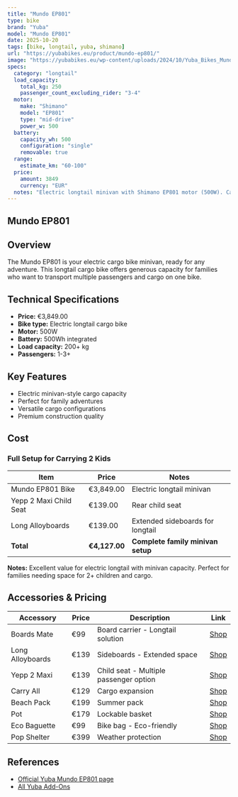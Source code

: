 ```yaml
---
title: "Mundo EP801"
type: bike
brand: "Yuba"
model: "Mundo EP801"
date: 2025-10-20
tags: [bike, longtail, yuba, shimano]
url: "https://yubabikes.eu/product/mundo-ep801/"
image: "https://yubabikes.eu/wp-content/uploads/2024/10/Yuba_Bikes_Mundo_EP8_Sand_Closeup_Battery_Shimano_Logo_Deflopilator.jpg"
specs:
  category: "longtail"
  load_capacity:
    total_kg: 250
    passenger_count_excluding_rider: "3-4"
  motor:
    make: "Shimano"
    model: "EP801"
    type: "mid-drive"
    power_w: 500
  battery:
    capacity_wh: 500
    configuration: "single"
    removable: true
  range:
    estimate_km: "60-100"
  price:
    amount: 3849
    currency: "EUR"
  notes: "Electric longtail minivan with Shimano EP801 motor (500W). Carries up to 250kg (3-4 children or mixed cargo). Engineered for rigidity and heavy loads. Sourced from manufacturer specifications."
---
```


## Mundo EP801

## Overview

The Mundo EP801 is your electric cargo bike minivan, ready for any adventure. This longtail cargo bike offers generous capacity for families who want to transport multiple passengers and cargo on one bike.

## Technical Specifications

<!-- BIKE_SPECS_TABLE_START -->
<!-- BIKE_SPECS_TABLE_END -->

- **Price:** €3,849.00
- **Bike type:** Electric longtail cargo bike
- **Motor:** 500W
- **Battery:** 500Wh integrated
- **Load capacity:** 200+ kg
- **Passengers:** 1-3+

## Key Features

- Electric minivan-style cargo capacity
- Perfect for family adventures
- Versatile cargo configurations
- Premium construction quality

## Cost

### Full Setup for Carrying 2 Kids

| Item                   | Price         | Notes                             |
| ---------------------- | ------------- | --------------------------------- |
| Mundo EP801 Bike       | €3,849.00     | Electric longtail minivan         |
| Yepp 2 Maxi Child Seat | €139.00       | Rear child seat                   |
| Long Alloyboards       | €139.00       | Extended sideboards for longtail  |
| **Total**              | **€4,127.00** | **Complete family minivan setup** |

**Notes:** Excellent value for electric longtail with minivan capacity. Perfect for families needing space for 2+ children and cargo.

## Accessories & Pricing

| Accessory        | Price | Description                            | Link                                                   |
| ---------------- | ----- | -------------------------------------- | ------------------------------------------------------ |
| Boards Mate      | €99   | Board carrier - Longtail solution      | [Shop](https://yubabikes.eu/product/boards-mate/)      |
| Long Alloyboards | €139  | Sideboards - Extended space            | [Shop](https://yubabikes.eu/product/long-alloyboards/) |
| Yepp 2 Maxi      | €139  | Child seat - Multiple passenger option | [Shop](https://yubabikes.eu/product/yepp-2-maxi/)      |
| Carry All        | €129  | Cargo expansion                        | [Shop](https://yubabikes.eu/product/carry-all/)        |
| Beach Pack       | €199  | Summer pack                            | [Shop](https://yubabikes.eu/product/beach-pack/)       |
| Pot              | €179  | Lockable basket                        | [Shop](https://yubabikes.eu/product/pot/)              |
| Eco Baguette     | €99   | Bike bag - Eco-friendly                | [Shop](https://yubabikes.eu/product/eco-baguette/)     |
| Pop Shelter      | €399  | Weather protection                     | [Shop](https://yubabikes.eu/product/pop-shelter/)      |

## References

- [Official Yuba Mundo EP801 page](https://yubabikes.eu/product/mundo-ep801/)
- [All Yuba Add-Ons](https://yubabikes.eu/shop/add-ons/)
